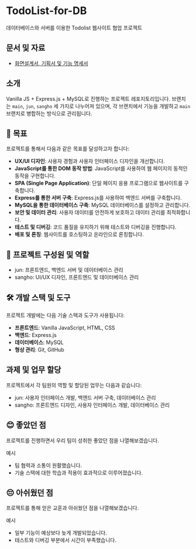# TodoList-for-DB
데이터베이스와 서버를 이용한 Todolist 웹사이트 협업 프로젝트

## 문서 및 자료
- [화면설계서, 기획서 및 기능 명세서](https://www.notion.so/TODOLIST-444e1993dfbe44f6b42d1faad46d19c2?pvs=4)

## 소개
Vanilla JS + Express.js + MySQL로 진행하는 프로젝트 레포지토리입니다. 브랜치는 `main`, `jun`, `sangho` 세 가지로 나누어져 있으며, 각 브랜치에서 기능을 개발하고 `main` 브랜치로 병합하는 방식으로 관리됩니다.

## 🎯 목표
프로젝트를 통해서 다음과 같은 목표를 달성하고자 합니다:

- **UX/UI 디자인**: 사용자 경험과 사용자 인터페이스 디자인을 개선합니다.
- **JavaScript를 통한 DOM 동작 방법**: JavaScript를 사용하여 웹 페이지의 동적인 동작을 구현합니다.
- **SPA (Single Page Application)**: 단일 페이지 응용 프로그램으로 웹사이트를 구축합니다.
- **Express를 통한 서버 구축**: Express.js를 사용하여 백엔드 서버를 구축합니다.
- **MySQL을 통한 데이터베이스 구축**: MySQL 데이터베이스를 설정하고 관리합니다.
- **보안 및 데이터 관리**: 사용자 데이터를 안전하게 보호하고 데이터 관리를 최적화합니다.
- **테스트 및 디버깅**: 코드 품질을 유지하기 위해 테스트와 디버깅을 진행합니다.
- **배포 및 론칭**: 웹사이트를 호스팅하고 온라인으로 론칭합니다.

## 👥 프로젝트 구성원 및 역할
- jun: 프론트엔드, 백엔드 서버 및 데이터베이스 관리 
- sangho: UI/UX 디자인, 프론트엔드 및 데이터베이스 관리 

## 🛠️ 개발 스택 및 도구
프로젝트 개발에는 다음 기술 스택과 도구가 사용됩니다:
- **프론트엔드**: Vanilla JavaScript, HTML, CSS
- **백엔드**: Express.js
- **데이터베이스**: MySQL
- **형상 관리**: Git, GitHub

## 과제 및 업무 할당
프로젝트에서 각 팀원의 역할 및 할당된 업무는 다음과 같습니다:

- jun:  사용자 인터페이스 개발, 백엔드 서버 구축, 데이터베이스 관리
- sangho: 프론트엔드 디자인, 사용자 인터페이스 개발, 데이터베이스 관리

## 😊 좋았던 점
프로젝트를 진행하면서 우리 팀이 성취한 좋았던 점을 나열해보겠습니다.

예시
- 팀 협력과 소통이 원활했습니다.
- 기술 스택에 대한 학습과 적용이 효과적으로 이루어졌습니다.

## 😔 아쉬웠던 점
프로젝트를 통해 얻은 교훈과 아쉬웠던 점을 나열해보겠습니다.

예시
- 일부 기능이 예상보다 늦게 개발되었습니다.
- 테스트와 디버깅 부분에서 시간이 부족했습니다.
